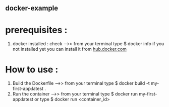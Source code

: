 ## docker-example

# prerequisites :
  1. docker installed : 
    check -->> from your terminal type $ docker info
    if you not installed yet you can install it from [hub.docker.com](http://hub.docker.com)

# How to use :
  1. Build the Dockerfile 
    -->> from your terminal type $ docker build -t my-first-app:latest .
  1. Run the container 
    -->> from your terminal type $ docker run my-first-app:latest
         or type $ docker run <container_id>

